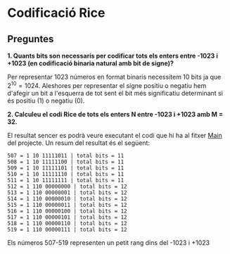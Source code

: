 # Codificació Rice

## Preguntes
**1. Quants bits son necessaris per codificar tots els enters entre -1023 i +1023 (en codificació binaria natural amb bit de signe)?**<br>

Per representar 1023 números en format binaris necessitem 10 bits ja que $2^{10}= 1024$. Aleshores per representar el signe positiu o negatiu hem d'afegir un bit a l'esquerra de tot sent el bit més significatiu determinant si és positiu (1) o negatiu (0).

**2. Calculeu el codi Rice de tots els enters N entre -1023 i +1023 amb M = 32.**<br>

El resultat sencer es podrà veure executant el codi que hi ha al fitxer [Main](https://github.com/jordiBujaldon/TM-Rice/blob/master/src/Main.java) del projecte. Un resum del resultat és el següent:
```
507 = 1 10 11111011 | total bits = 11
508 = 1 10 11111100 | total bits = 11
509 = 1 10 11111101 | total bits = 11
510 = 1 10 11111110 | total bits = 11
511 = 1 10 11111111 | total bits = 11
512 = 1 110 00000000 | total bits = 12
513 = 1 110 00000001 | total bits = 12
514 = 1 110 00000010 | total bits = 12
515 = 1 110 00000011 | total bits = 12
516 = 1 110 00000100 | total bits = 12
517 = 1 110 00000101 | total bits = 12
518 = 1 110 00000110 | total bits = 12
519 = 1 110 00000111 | total bits = 12
```
Els números 507-519 representen un petit rang dins del -1023 i +1023
